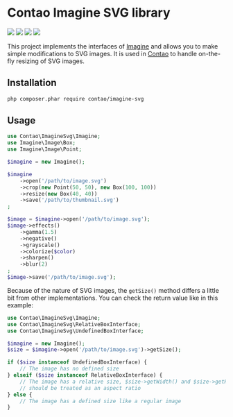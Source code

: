 Contao Imagine SVG library
==========================

[![](https://img.shields.io/travis/contao/imagine-svg/master.svg?style=flat-square)](https://travis-ci.org/contao/imagine-svg/)
[![](https://img.shields.io/coveralls/contao/imagine-svg/master.svg?style=flat-square)](https://coveralls.io/github/contao/imagine-svg)
[![](https://img.shields.io/packagist/v/contao/imagine-svg.svg?style=flat-square)](https://packagist.org/packages/contao/imagine-svg)
[![](https://img.shields.io/packagist/dt/contao/imagine-svg.svg?style=flat-square)](https://packagist.org/packages/contao/imagine-svg)

This project implements the interfaces of [Imagine][1] and allows you to make
simple modifications to SVG images. It is used in [Contao][2] to handle
on-the-fly resizing of SVG images.

Installation
------------

```sh
php composer.phar require contao/imagine-svg
```

Usage
-----

```php
use Contao\ImagineSvg\Imagine;
use Imagine\Image\Box;
use Imagine\Image\Point;

$imagine = new Imagine();

$imagine
    ->open('/path/to/image.svg')
    ->crop(new Point(50, 50), new Box(100, 100))
    ->resize(new Box(40, 40))
    ->save('/path/to/thumbnail.svg')
;

$image = $imagine->open('/path/to/image.svg');
$image->effects()
    ->gamma(1.5)
    ->negative()
    ->grayscale()
    ->colorize($color)
    ->sharpen()
    ->blur(2)
;
$image->save('/path/to/image.svg');
```

Because of the nature of SVG images, the `getSize()` method differs a little bit
from other implementations. You can check the return value like in this example:

```php
use Contao\ImagineSvg\Imagine;
use Contao\ImagineSvg\RelativeBoxInterface;
use Contao\ImagineSvg\UndefinedBoxInterface;

$imagine = new Imagine();
$size = $imagine->open('/path/to/image.svg')->getSize();

if ($size instanceof UndefinedBoxInterface) {
    // The image has no defined size
} elseif ($size instanceof RelativeBoxInterface) {
    // The image has a relative size, $size->getWidth() and $size->getHeight()
    // should be treated as an aspect ratio
} else {
    // The image has a defined size like a regular image
}
```

[1]: https://github.com/avalanche123/Imagine
[2]: https://contao.org

